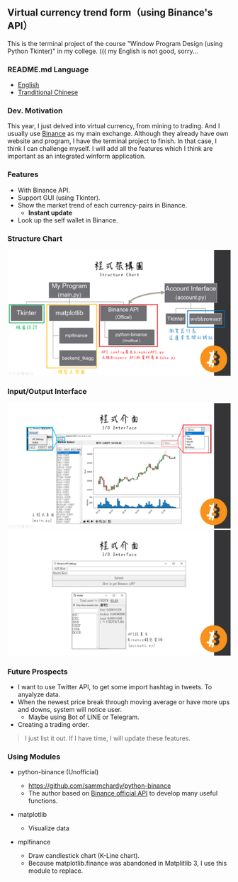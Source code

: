 ## Virtual currency trend form（using Binance's API）
This is the terminal project of the course "Window Program Design (using Python Tkinter)" in my college.
((( my English is not good, sorry...

### README.md Language
- [English](/README.md)
- [Tranditional Chinese](/README.zh-tw.md)

### Dev. Motivation
This year, I just delved into virtual currency, from mining to trading. And I usually use [Binance](https://www.binance.com/) as my main exchange. Although they already have own website and program, I have the terminal project to finish. In that case, I think I can challenge myself. I will add all the features which I think are important as an integrated winform application.

### Features 
- With Binance API.
- Support GUI (using Tkinter).
- Show the market trend of each currency-pairs in Binance.
  - **Instant update**
- Look up the self wallet in Binance.

### Structure Chart
![](./Structure%20Chart.png)

### Input/Output Interface
![](./IO%20Interface-1.png)
![](./IO%20Interface-2.png)

### Future Prospects
- I want to use Twitter API, to get some import hashtag in tweets. To anyalyze data.
- When the newest price break through moving average or have more ups and downs, system will notice user.
  - Maybe using Bot of LINE or Telegram. 
- Creating a trading order.

> I just list it out. If I have time, I will update these features.

### Using Modules
- python-binance (Unofficial)
  - https://github.com/sammchardy/python-binance
  - The author based on [Binance official API](https://github.com/binance/binance-spot-api-docs) to develop many useful functions.

- matplotlib
  - Visualize data
  
- mplfinance
  - Draw candlestick chart (K-Line chart).
  - Because matplotlib.finance was abandoned in Matplitlib 3, I use this module to replace.